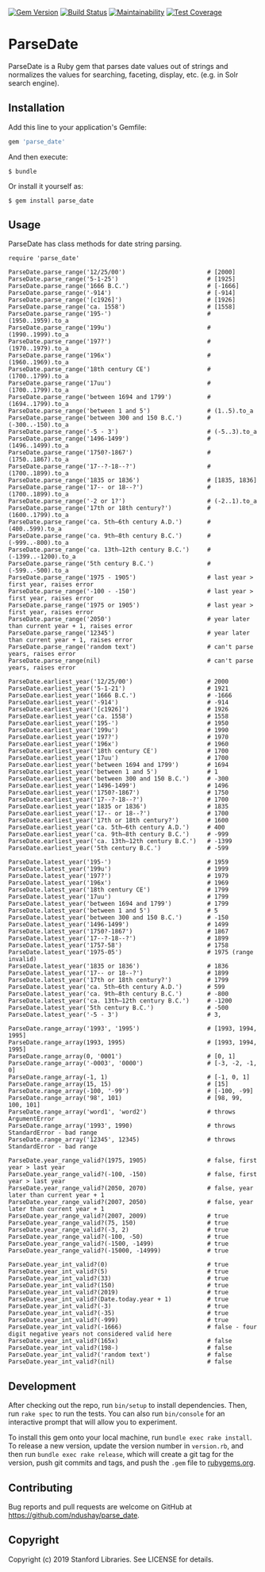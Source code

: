 [![Gem Version](https://badge.fury.io/rb/parse_date.svg)](https://badge.fury.io/rb/parse_date)
[![Build Status](https://travis-ci.org/sul-dlss/parse_date.svg?branch=master)](https://travis-ci.org/sul-dlss/parse_date)
[![Maintainability](https://api.codeclimate.com/v1/badges/2d006b4ccb3100434f4a/maintainability)](https://codeclimate.com/github/sul-dlss/parse_date/maintainability)
[![Test Coverage](https://api.codeclimate.com/v1/badges/2d006b4ccb3100434f4a/test_coverage)](https://codeclimate.com/github/sul-dlss/parse_date/test_coverage)

# ParseDate

ParseDate is a Ruby gem that parses date values out of strings and normalizes the values for searching, faceting, display, etc. (e.g. in Solr search engine).

## Installation

Add this line to your application's Gemfile:

```ruby
gem 'parse_date'
```

And then execute:

    $ bundle

Or install it yourself as:

    $ gem install parse_date

## Usage

ParseDate has class methods for date string parsing.

```
require 'parse_date'

ParseDate.parse_range('12/25/00')                       # [2000]
ParseDate.parse_range('5-1-25')                         # [1925]
ParseDate.parse_range('1666 B.C.')                      # [-1666]
ParseDate.parse_range('-914')                           # [-914]
ParseDate.parse_range('[c1926]')                        # [1926]
ParseDate.parse_range('ca. 1558')                       # [1558]
ParseDate.parse_range('195-')                           # (1950..1959).to_a
ParseDate.parse_range('199u')                           # (1990..1999).to_a
ParseDate.parse_range('197?')                           # (1970..1979).to_a
ParseDate.parse_range('196x')                           # (1960..1969).to_a
ParseDate.parse_range('18th century CE')                # (1700..1799).to_a
ParseDate.parse_range('17uu')                           # (1700..1799).to_a
ParseDate.parse_range('between 1694 and 1799')          # (1694..1799).to_a
ParseDate.parse_range('between 1 and 5')                # (1..5).to_a
ParseDate.parse_range('between 300 and 150 B.C.')       # (-300..-150).to_a
ParseDate.parse_range('-5 - 3')                         # (-5..3).to_a
ParseDate.parse_range('1496-1499')                      # (1496..1499).to_a
ParseDate.parse_range('1750?-1867')                     # (1750..1867).to_a
ParseDate.parse_range('17--?-18--?')                    # (1700..1899).to_a
ParseDate.parse_range('1835 or 1836')                   # [1835, 1836]
ParseDate.parse_range('17-- or 18--?')                  # (1700..1899).to_a
ParseDate.parse_range('-2 or 1?')                       # (-2..1).to_a
ParseDate.parse_range('17th or 18th century?')          # (1600..1799).to_a
ParseDate.parse_range('ca. 5th–6th century A.D.')       # (400..599).to_a
ParseDate.parse_range('ca. 9th–8th century B.C.')       # (-999..-800).to_a
ParseDate.parse_range('ca. 13th–12th century B.C.')     # (-1399..-1200).to_a
ParseDate.parse_range('5th century B.C.')               # (-599..-500).to_a
ParseDate.parse_range('1975 - 1905')                    # last year > first year, raises error
ParseDate.parse_range('-100 - -150')                    # last year > first year, raises error
ParseDate.parse_range('1975 or 1905')                   # last year > first year, raises error
ParseDate.parse_range('2050')                           # year later than current year + 1, raises error
ParseDate.parse_range('12345')                          # year later than current year + 1, raises error
ParseDate.parse_range('random text')                    # can't parse years, raises error
ParseDate.parse_range(nil)                              # can't parse years, raises error

ParseDate.earliest_year('12/25/00')                     # 2000
ParseDate.earliest_year('5-1-21')                       # 1921
ParseDate.earliest_year('1666 B.C.')                    # -1666
ParseDate.earliest_year('-914')                         # -914
ParseDate.earliest_year('[c1926]')                      # 1926
ParseDate.earliest_year('ca. 1558')                     # 1558
ParseDate.earliest_year('195-')                         # 1950
ParseDate.earliest_year('199u')                         # 1990
ParseDate.earliest_year('197?')                         # 1970
ParseDate.earliest_year('196x')                         # 1960
ParseDate.earliest_year('18th century CE')              # 1700
ParseDate.earliest_year('17uu')                         # 1700
ParseDate.earliest_year('between 1694 and 1799')        # 1694
ParseDate.earliest_year('between 1 and 5')              # 1
ParseDate.earliest_year('between 300 and 150 B.C.')     # -300
ParseDate.earliest_year('1496-1499')                    # 1496
ParseDate.earliest_year('1750?-1867')                   # 1750
ParseDate.earliest_year('17--?-18--?')                  # 1700
ParseDate.earliest_year('1835 or 1836')                 # 1835
ParseDate.earliest_year('17-- or 18--?')                # 1700
ParseDate.earliest_year('17th or 18th century?')        # 1600
ParseDate.earliest_year('ca. 5th–6th century A.D.')     # 400
ParseDate.earliest_year('ca. 9th–8th century B.C.')     # -999
ParseDate.earliest_year('ca. 13th–12th century B.C.')   # -1399
ParseDate.earliest_year('5th century B.C.')             # -599

ParseDate.latest_year('195-')                           # 1959
ParseDate.latest_year('199u')                           # 1999
ParseDate.latest_year('197?')                           # 1979
ParseDate.latest_year('196x')                           # 1969
ParseDate.latest_year('18th century CE')                # 1799
ParseDate.latest_year('17uu')                           # 1799
ParseDate.latest_year('between 1694 and 1799')          # 1799
ParseDate.latest_year('between 1 and 5')                # 5
ParseDate.latest_year('between 300 and 150 B.C.')       # -150
ParseDate.latest_year('1496-1499')                      # 1499
ParseDate.latest_year('1750?-1867')                     # 1867
ParseDate.latest_year('17--?-18--?')                    # 1899
ParseDate.latest_year('1757-58')                        # 1758
ParseDate.latest_year('1975-05')                        # 1975 (range invalid)
ParseDate.latest_year('1835 or 1836')                   # 1836
ParseDate.latest_year('17-- or 18--?')                  # 1899
ParseDate.latest_year('17th or 18th century?')          # 1799
ParseDate.latest_year('ca. 5th–6th century A.D.')       # 599
ParseDate.latest_year('ca. 9th–8th century B.C.')       # -800
ParseDate.latest_year('ca. 13th–12th century B.C.')     # -1200
ParseDate.latest_year('5th century B.C.')               # -500
ParseDate.latest_year('-5 - 3')                         # 3,

ParseDate.range_array('1993', '1995')                   # [1993, 1994, 1995]
ParseDate.range_array(1993, 1995)                       # [1993, 1994, 1995]
ParseDate.range_array(0, '0001')                        # [0, 1]
ParseDate.range_array('-0003', '0000')                  # [-3, -2, -1, 0]
ParseDate.range_array(-1, 1)                            # [-1, 0, 1]
ParseDate.range_array(15, 15)                           # [15]
ParseDate.range_array(-100, '-99')                      # [-100, -99]
ParseDate.range_array('98', 101)                        # [98, 99, 100, 101]
ParseDate.range_array('word1', 'word2')                 # throws ArgumentError
ParseDate.range_array('1993', 1990)                     # throws StandardError - bad range
ParseDate.range_array('12345', 12345)                   # throws StandardError - bad range

ParseDate.year_range_valid?(1975, 1905)                 # false, first year > last year
ParseDate.year_range_valid?(-100, -150)                 # false, first year > last year
ParseDate.year_range_valid?(2050, 2070)                 # false, year later than current year + 1
ParseDate.year_range_valid?(2007, 2050)                 # false, year later than current year + 1
ParseDate.year_range_valid?(2007, 2009)                 # true
ParseDate.year_range_valid?(75, 150)                    # true
ParseDate.year_range_valid?(-3, 2)                      # true
ParseDate.year_range_valid?(-100, -50)                  # true
ParseDate.year_range_valid?(-1500, -1499)               # true
ParseDate.year_range_valid?(-15000, -14999)             # true

ParseDate.year_int_valid?(0)                            # true
ParseDate.year_int_valid?(5)                            # true
ParseDate.year_int_valid?(33)                           # true
ParseDate.year_int_valid?(150)                          # true
ParseDate.year_int_valid?(2019)                         # true
ParseDate.year_int_valid?(Date.today.year + 1)          # true
ParseDate.year_int_valid?(-3)                           # true
ParseDate.year_int_valid?(-35)                          # true
ParseDate.year_int_valid?(-999)                         # true
ParseDate.year_int_valid?(-1666)                        # false - four digit negative years not considered valid here
ParseDate.year_int_valid?(165x)                         # false
ParseDate.year_int_valid?(198-)                         # false
ParseDate.year_int_valid?('random text')                # false
ParseDate.year_int_valid?(nil)                          # false
```

## Development

After checking out the repo, run `bin/setup` to install dependencies. Then, run `rake spec` to run the tests. You can also run `bin/console` for an interactive prompt that will allow you to experiment.

To install this gem onto your local machine, run `bundle exec rake install`. To release a new version, update the version number in `version.rb`, and then run `bundle exec rake release`, which will create a git tag for the version, push git commits and tags, and push the `.gem` file to [rubygems.org](https://rubygems.org).

## Contributing

Bug reports and pull requests are welcome on GitHub at https://github.com/ndushay/parse_date.

## Copyright

Copyright (c) 2019 Stanford Libraries. See LICENSE for details.
